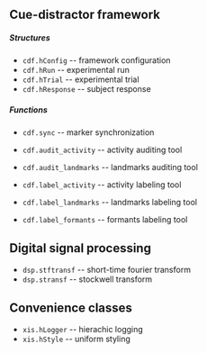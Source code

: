 Cue-distractor framework
------------------------

##### Structures

- `cdf.hConfig` -- framework configuration
- `cdf.hRun` -- experimental run
- `cdf.hTrial` -- experimental trial
- `cdf.hResponse` -- subject response


##### Functions

- `cdf.sync` -- marker synchronization

- `cdf.audit_activity` -- activity auditing tool
- `cdf.audit_landmarks` -- landmarks auditing tool

- `cdf.label_activity` -- activity labeling tool
- `cdf.label_landmarks` -- landmarks labeling tool
- `cdf.label_formants` -- formants labeling tool

Digital signal processing
-------------------------

- `dsp.stftransf` -- short-time fourier transform
- `dsp.stransf` -- stockwell transform

Convenience classes
-------------------

- `xis.hLogger` -- hierachic logging
- `xis.hStyle` -- uniform styling

